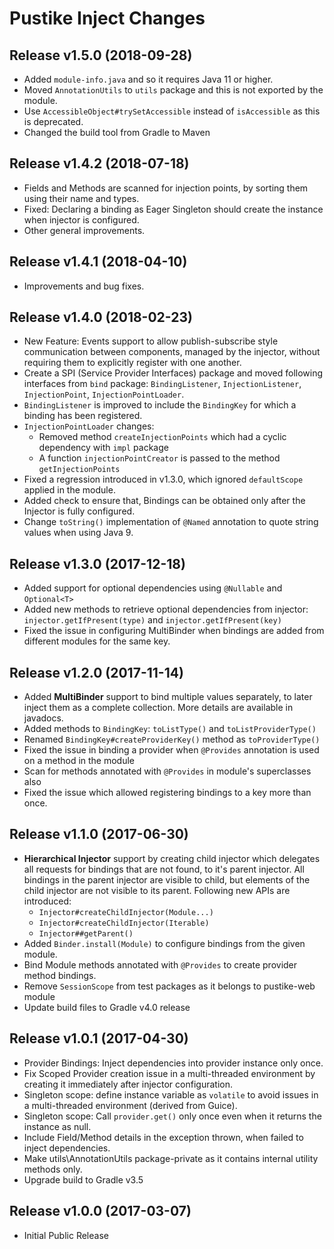 Pustike Inject Changes
======================

Release v1.5.0 (2018-09-28)
--------------------------
* Added ```module-info.java``` and so it requires Java 11 or higher.
* Moved ```AnnotationUtils``` to ```utils``` package and this is not exported by the module.
* Use ```AccessibleObject#trySetAccessible``` instead of ```isAccessible``` as this is deprecated.
* Changed the build tool from Gradle to Maven

Release v1.4.2 (2018-07-18)
--------------------------
* Fields and Methods are scanned for injection points, by sorting them using their name and types.
* Fixed: Declaring a binding as Eager Singleton should create the instance when injector is configured.
* Other general improvements.

Release v1.4.1 (2018-04-10)
--------------------------
* Improvements and bug fixes.

Release v1.4.0 (2018-02-23)
--------------------------
* New Feature: Events support to allow publish-subscribe style communication between components,
    managed by the injector, without requiring them to explicitly register with one another.
* Create a SPI (Service Provider Interfaces) package and moved following interfaces from ```bind``` package:
  ```BindingListener```, ```InjectionListener```, ```InjectionPoint```, ```InjectionPointLoader```.
* ```BindingListener``` is improved to include the ```BindingKey``` for which a binding has been registered.
* ```InjectionPointLoader``` changes:
  - Removed method ```createInjectionPoints``` which had a cyclic dependency with ```impl``` package
  - A function ```injectionPointCreator``` is passed to the method ```getInjectionPoints```
* Fixed a regression introduced in v1.3.0, which ignored ```defaultScope``` applied in the module.
* Added check to ensure that, Bindings can be obtained only after the Injector is fully configured.
* Change ```toString()``` implementation of ```@Named``` annotation to quote string values when using Java 9.

Release v1.3.0 (2017-12-18)
--------------------------
* Added support for optional dependencies using ```@Nullable``` and ```Optional<T>```
* Added new methods to retrieve optional dependencies from injector:
    ```injector.getIfPresent(type)``` and ```injector.getIfPresent(key)```
* Fixed the issue in configuring MultiBinder when bindings are added from different modules for the same key.

Release v1.2.0 (2017-11-14)
--------------------------
* Added **MultiBinder** support to bind multiple values separately, to later inject them as a complete collection. More details are available in javadocs.
* Added methods to ```BindingKey```: ```toListType()``` and ```toListProviderType()```
* Renamed ```BindingKey#createProviderKey()``` method as ```toProviderType()``` 
* Fixed the issue in binding a provider when ```@Provides``` annotation is used on a method in the module
* Scan for methods annotated with ```@Provides``` in module's superclasses also
* Fixed the issue which allowed registering bindings to a key more than once.

Release v1.1.0 (2017-06-30)
--------------------------
* **Hierarchical Injector** support by creating child injector which delegates all requests for bindings that are not found, to it's parent injector. All bindings in the parent injector are visible to child, but elements of the child injector are not visible to its parent. Following new APIs are introduced:
  * ```Injector#createChildInjector(Module...)```
  * ```Injector#createChildInjector(Iterable)```
  * ```Injector##getParent()```
* Added ```Binder.install(Module)``` to configure bindings from the given module.
* Bind Module methods annotated with ```@Provides``` to create provider method bindings.
* Remove ```SessionScope``` from test packages as it belongs to pustike-web module 
* Update build files to Gradle v4.0 release

Release v1.0.1 (2017-04-30)
--------------------------
* Provider Bindings: Inject dependencies into provider instance only once.
* Fix Scoped Provider creation issue in a multi-threaded environment by creating it immediately after injector configuration.
* Singleton scope: define instance variable as ```volatile``` to avoid issues in a multi-threaded environment (derived from Guice).
* Singleton scope: Call ```provider.get()``` only once even when it returns the instance as null.
* Include Field/Method details in the exception thrown, when failed to inject dependencies.
* Make utils\AnnotationUtils package-private as it contains internal utility methods only.
* Upgrade build to Gradle v3.5

Release v1.0.0 (2017-03-07)
--------------------------
* Initial Public Release
